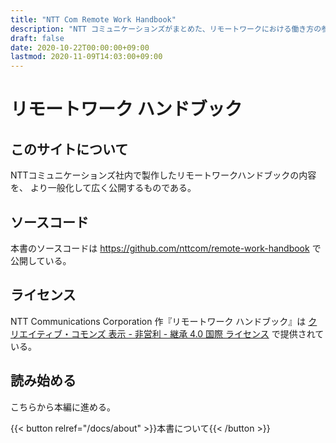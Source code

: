 ```yaml
---
title: "NTT Com Remote Work Handbook"
description: "NTT コミュニケーションズがまとめた、リモートワークにおける働き方の参考書です。"
draft: false
date: 2020-10-22T00:00:00+09:00
lastmod: 2020-11-09T14:03:00+09:00
---
```


# リモートワーク ハンドブック
## このサイトについて
NTTコミュニケーションズ社内で製作したリモートワークハンドブックの内容を、
より一般化して広く公開するものである。

## ソースコード
本書のソースコードは https://github.com/nttcom/remote-work-handbook で公開している。

## ライセンス
NTT Communications Corporation 作『リモートワーク ハンドブック』は [クリエイティブ・コモンズ 表示 - 非営利 - 継承 4.0 国際 ライセンス](http://creativecommons.org/licenses/by-nc-sa/4.0/) で提供されている。

## 読み始める
こちらから本編に進める。

{{< button relref="/docs/about" >}}本書について{{< /button >}}
